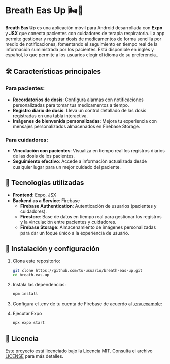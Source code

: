 # Breath Eas Up 🌬️📱  

**Breath Eas Up** es una aplicación móvil para Android desarrollada con **Expo** y **JSX**  que conecta pacientes con cuidadores de terapia respiratoria. La app permite gestionar y registrar dosis de medicamentos de forma sencilla por medio de notificaciones, fomentando el seguimiento en tiempo real de la información suministrada por los pacientes. Está disponible en inglés y español, lo que permite a los usuarios elegir el idioma de su preferencia..  

## 🛠️ Características principales  

### Para pacientes:  
- **Recordatorios de dosis**: Configura alarmas con notificaciones personalizadas para tomar tus medicamentos a tiempo.  
- **Registro diario de dosis**: Lleva un control detallado de las dosis registradas en una tabla interactiva.  
- **Imágenes de bienvenida personalizadas**: Mejora tu experiencia con mensajes personalizados almacenados en Firebase Storage.  

### Para cuidadores:  
- **Vinculación con pacientes**: Visualiza en tiempo real los registros diarios de las dosis de los pacientes.  
- **Seguimiento efectivo**: Accede a información actualizada desde cualquier lugar para un mejor cuidado del paciente.  

## 🔧 Tecnologías utilizadas  

- **Frontend**: Expo, JSX  
- **Backend as a Service**: Firebase  
  - **Firebase Authentication**: Autenticación de usuarios (pacientes y cuidadores).  
  - **Firestore**: Base de datos en tiempo real para gestionar los registros y la vinculación entre pacientes y cuidadores.  
  - **Firebase Storage**: Almacenamiento de imágenes personalizadas para dar un toque único a la experiencia de usuario.  

## 🚀 Instalación y configuración  

1. Clona este repositorio:  
   ```bash
   git clone https://github.com/tu-usuario/breath-eas-up.git
   cd breath-eas-up

2. Instala las dependencias:
   ```bash
   npm install

3. Configura el .env de tu cuenta de Firebase de acuerdo al [.env.example](./.env.example):

5. Ejecutar Expo
   ```bash
   npx expo start


## 📄 Licencia  

Este proyecto está licenciado bajo la Licencia MIT. Consulta el archivo [LICENSE](./LICENSE.md) para más detalles.  



   

